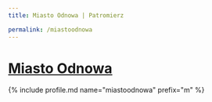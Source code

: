 ```yaml
---
title: Miasto Odnowa | Patromierz

permalink: /miastoodnowa
---
```


# [Miasto Odnowa](https://patronite.pl/miastoodnowa)

{% include profile.md name="miastoodnowa" prefix="m" %}
